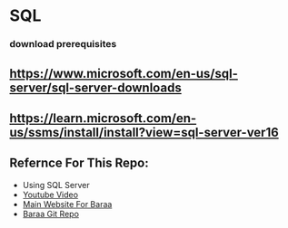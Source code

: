 # SQL

### download prerequisites
## https://www.microsoft.com/en-us/sql-server/sql-server-downloads
## https://learn.microsoft.com/en-us/ssms/install/install?view=sql-server-ver16

<h2> Refernce For This Repo: </h2>
<ul>
  <li> Using SQL Server </li>
   <li> <a href="https://www.datawithbaraa.com/sql-introduction/sql-ultimate-course" target="_blank"> Youtube Video </a>  </li>
   <li> <a href="https://www.datawithbaraa.com/sql-introduction/sql-ultimate-course/" target="_blank"> Main Website For Baraa </a>  </li>
   <li> <a href="https://github.com/DataWithBaraa/sql-ultimate-course" target="_blank"> Baraa Git Repo </a>  </li>
</ul>

